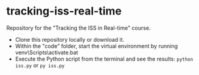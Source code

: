 # tracking-iss-real-time

Repository for the "Tracking the ISS in Real-time" course.

* Clone this repository locally or download it.
* Within the "code" folder, start the virtual environment by running venv\Scripts\activate.bat
* Execute the Python script from the terminal and see the results: `python iss.py` or `py iss.py`
